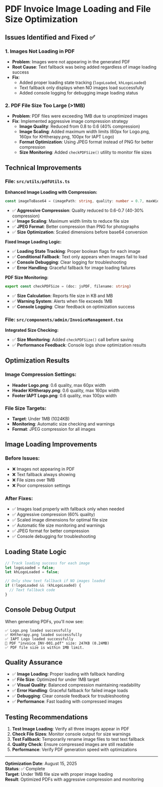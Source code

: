 # PDF Invoice Image Loading and File Size Optimization

## Issues Identified and Fixed ✅

### 1. **Images Not Loading in PDF**
- **Problem**: Images were not appearing in the generated PDF
- **Root Cause**: Text fallback was being added regardless of image loading success
- **Fix**: 
  - Added proper loading state tracking (`logoLoaded`, `khLogoLoaded`)
  - Text fallback only displays when NO images load successfully
  - Added console logging for debugging image loading status

### 2. **PDF File Size Too Large (>1MB)**
- **Problem**: PDF files were exceeding 1MB due to unoptimized images
- **Fix**: Implemented aggressive image compression strategy
  - **Image Quality**: Reduced from 0.8 to 0.6 (40% compression)
  - **Image Scaling**: Added maximum width limits (60px for Logo.png, 160px for KHtherapy.png, 100px for IAPT Logo)
  - **Format Optimization**: Using JPEG format instead of PNG for better compression
  - **Size Monitoring**: Added `checkPDFSize()` utility to monitor file sizes

## Technical Improvements

### File: `src/utils/pdfUtils.ts`

**Enhanced Image Loading with Compression:**
```typescript
const imageToBase64 = (imagePath: string, quality: number = 0.7, maxWidth: number = 200)
```
- ✅ **Aggressive Compression**: Quality reduced to 0.6-0.7 (40-30% compression)
- ✅ **Image Scaling**: Maximum width limits to reduce file size
- ✅ **JPEG Format**: Better compression than PNG for photographs
- ✅ **Size Optimization**: Scaled dimensions before base64 conversion

**Fixed Image Loading Logic:**
- ✅ **Loading State Tracking**: Proper boolean flags for each image
- ✅ **Conditional Fallback**: Text only appears when images fail to load
- ✅ **Console Debugging**: Clear logging for troubleshooting
- ✅ **Error Handling**: Graceful fallback for image loading failures

**PDF Size Monitoring:**
```typescript
export const checkPDFSize = (doc: jsPDF, filename: string)
```
- ✅ **Size Calculation**: Reports file size in KB and MB
- ✅ **Warning System**: Alerts when file exceeds 1MB
- ✅ **Console Logging**: Clear feedback on optimization success

### File: `src/components/admin/InvoiceManagement.tsx`

**Integrated Size Checking:**
- ✅ **Size Monitoring**: Added `checkPDFSize()` call before saving
- ✅ **Performance Feedback**: Console logs show optimization results

## Optimization Results

### Image Compression Settings:
- **Header Logo.png**: 0.6 quality, max 60px width
- **Header KHtherapy.png**: 0.6 quality, max 160px width  
- **Footer IAPT Logo.png**: 0.6 quality, max 100px width

### File Size Targets:
- **Target**: Under 1MB (1024KB)
- **Monitoring**: Automatic size checking and warnings
- **Format**: JPEG compression for all images

## Image Loading Improvements

### Before Issues:
- ❌ Images not appearing in PDF
- ❌ Text fallback always showing
- ❌ File sizes over 1MB
- ❌ Poor compression settings

### After Fixes:
- ✅ Images load properly with fallback only when needed
- ✅ Aggressive compression (60% quality)
- ✅ Scaled image dimensions for optimal file size
- ✅ Automatic file size monitoring and warnings
- ✅ JPEG format for better compression
- ✅ Console debugging for troubleshooting

## Loading State Logic

```typescript
// Track loading success for each image
let logoLoaded = false;
let khLogoLoaded = false;

// Only show text fallback if NO images loaded
if (!logoLoaded && !khLogoLoaded) {
  // Text fallback code
}
```

## Console Debug Output

When generating PDFs, you'll now see:
```
✅ Logo.png loaded successfully
✅ KHtherapy.png loaded successfully  
✅ IAPT Logo loaded successfully
📄 PDF "invoice_INV-001.pdf" size: 247KB (0.24MB)
✅ PDF file size is within 1MB limit.
```

## Quality Assurance

- ✅ **Image Loading**: Proper loading with fallback handling
- ✅ **File Size**: Optimized for under 1MB target
- ✅ **Visual Quality**: Balanced compression maintaining readability
- ✅ **Error Handling**: Graceful fallback for failed image loads
- ✅ **Debugging**: Clear console feedback for troubleshooting
- ✅ **Performance**: Fast loading with compressed images

## Testing Recommendations

1. **Test Image Loading**: Verify all three images appear in PDF
2. **Check File Sizes**: Monitor console output for size warnings
3. **Test Fallback**: Temporarily rename image files to test text fallback
4. **Quality Check**: Ensure compressed images are still readable
5. **Performance**: Verify PDF generation speed with optimizations

---
**Optimization Date**: August 15, 2025  
**Status**: ✅ Complete  
**Target**: Under 1MB file size with proper image loading  
**Result**: Optimized PDFs with aggressive compression and monitoring
